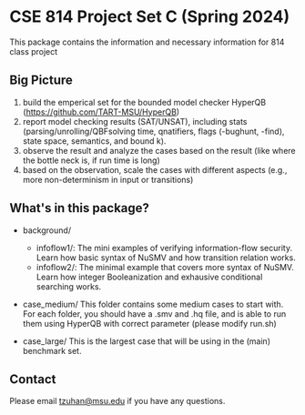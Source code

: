 # CSE 814 Project Set C (Spring 2024)

This package contains the information and necessary information for 814 class project


## Big Picture

1. build the emperical set for the bounded model checker HyperQB (https://github.com/TART-MSU/HyperQB)
2. report model checking results (SAT/UNSAT), including stats (parsing/unrolling/QBFsolving time, qnatifiers, flags (-bughunt, -find), state space, semantics, and bound k).  
3. observe the result and analyze the cases based on the result (like where the bottle neck is, if run time is long)
4. based on the observation, scale the cases with different aspects (e.g., more non-determinism in input or transitions)


## What's in this package?
* background/
    + infoflow1/: 
    The mini examples of verifying information-flow security. Learn how basic syntax of NuSMV and how transition relation works.
    + infoflow2/:
    The minimal example that covers more syntax of NuSMV. Learn how integer Booleanization and exhausive conditional searching works. 


* case_medium/
    This folder contains some medium cases to start with. For each folder, you should have a .smv and .hq file, and is able to run them using HyperQB with correct parameter (please modify run.sh) 


* case_large/
    This is the largest case that will be using in the (main) benchmark set.

## Contact
Please email tzuhan@msu.edu if you have any questions.






